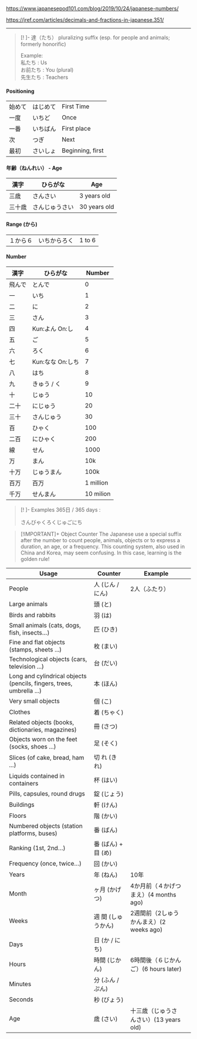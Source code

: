 https://www.japanesepod101.com/blog/2019/10/24/japanese-numbers/

https://jref.com/articles/decimals-and-fractions-in-japanese.351/

---

>[! ]- 達（たち）
>pluralizing suffix (esp. for people and animals; formerly honorific)​
>
>Example:\
>私たち : Us\
>お前たち : You (plural)\
>先生たち : Teachers

#### Positioning
|  |  |  |
| ---- | ---- | ---- |
| 始めて | はじめて | First Time |
| 一度 | いちど | Once |
| 一番 | いちばん | First place |
| 次 | つぎ | Next |
| 最初 | さいしょ | Beginning, first |

#### 年齢（ねんれい） - Age

| 漢字 | ひらがな | Age |
| --- | --- | --- |
| 三歳 | さんさい | 3 years old |
| 三十歳 | さんじゅうさい | 30 years old |

#### Range (から)
|  |  |  |
| ---- | ---- | ---- |
| １から６ | いちからろく | 1 to 6 |

#### Number
| 漢字  | ひらがな         | Number    |
| --- | ------------ | --------- |
| 飛んで | とんで          | 0         |
| 一　  | いち           | 1         |
| 二　  | に            | 2         |
| 三　  | さん           | 3         |
| 四　  | Kun:よん On:し  | 4         |
| 五　  | ご            | 5         |
| 六　  | ろく           | 6         |
| 七　  | Kun:なな On:しち | 7         |
| 八　  | はち           | 8         |
| 九　  | きゅう / く      | 9         |
| 十　  | じゅう          | 10        |
| 二十  | にじゅう         | 20        |
| 三十  | さんじゅう        | 30        |
| 百   | ひゃく          | 100       |
| 二百  | にひゃく         | 200       |
| 線   | せん           | 1000      |
| 万   | まん           | 10k       |
| 十万  | じゅうまん        | 100k      |
| 百万  | 百万           | 1 million |
| 千万  | せんまん         | 10 milion |

> [! ]- Examples
> 365日 /  365 days : 
> 
> さんびゃくろくじゅごにち


> [!IMPORTANT]+ Object Counter
> The Japanese use a special suffix after the number to count people, animals, objects or to express a duration, an age, or a frequency. This counting system, also used in China and Korea, may seem confusing. In this case, learning is the golden rule!   

| Usage                                                                | Counter        | Example                     |     |
| -------------------------------------------------------------------- | -------------- | --------------------------- | --- |
| People                                                               | 人 (じん / にん)    | 2人（ふたり）                     |     |
| Large animals                                                        | 頭 (と)          |                             |     |
| Birds and rabbits                                                    | 羽 (は)          |                             |     |
| Small animals (cats, dogs, fish, insects…)                           | 匹 (ひき)         |                             |     |
| Fine and flat objects (stamps, sheets ...)                           | 枚 (まい)         |                             |     |
| Technological objects (cars, television ...)                         | 台 (だい)         |                             |     |
| Long and cylindrical objects (pencils, fingers, trees, umbrella ...) | 本 (ほん)         |                             |     |
| Very small objects                                                   | 個 (こ)          |                             |     |
| Clothes                                                              | 着 (ちゃく)        |                             |     |
| Related objects (books, dictionaries, magazines)                     | 冊 (さつ)         |                             |     |
| Objects worn on the feet (socks, shoes ...)                          | 足 (そく)         |                             |     |
| Slices (of cake, bread, ham ...)                                     | 切 れ (きれ)       |                             |     |
| Liquids contained in containers                                      | 杯 (はい)         |                             |     |
| Pills, capsules, round drugs                                         | 錠 (じょう)        |                             |     |
| Buildings                                                            | 軒 (けん)         |                             |     |
| Floors                                                               | 階 (かい)         |                             |     |
| Numbered objects (station platforms, buses)                          | 番 (ばん)         |                             |     |
| Ranking (1st, 2nd…)                                                  | 番 (ばん) + 目 (め) |                             |     |
| Frequency (once, twice…)                                             | 回 (かい)         |                             |     |
| Years                                                                | 年 (ねん)         | 10年                         |     |
| Month                                                                | ヶ月 (かげつ)       | 4か月前（４かげつまえ）(4 months ago)  |     |
| Weeks                                                                | 週 間 (しゅうかん)    | 2週間前（2しゅうかんまえ）(2 weeks ago) |     |
| Days                                                                 | 日 (か / にち)     |                             |     |
| Hours                                                                | 時間 (じかん)       | 6時間後（６じかんご）(6 hours later)  |     |
| Minutes                                                              | 分 (ふん / ぷん)    |                             |     |
| Seconds                                                              | 秒 (びょう)        |                             |     |
| Age                                                                  | 歳 (さい)         | 十三歳（じゅうさんさい）(13 years old)  |     |
